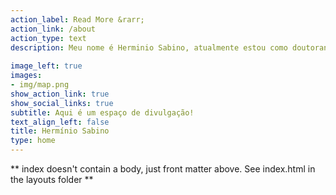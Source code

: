 ```yaml
---
action_label: Read More &rarr;
action_link: /about
action_type: text
description: Meu nome é Herminio Sabino, atualmente estou como doutorando no Programa de Pós Graduação em Ciências Climáticas na Universidade Federal do Rio Grande do Norte - UFRN. No site você vai encontrar diversos materiais, principalmente que aborda o uso das geotecnologias O foco central é a divulgação de tecnologias [Opensource!](https://opensource.com/)
  
image_left: true
images:
- img/map.png
show_action_link: true
show_social_links: true
subtitle: Aqui é um espaço de divulgação!
text_align_left: false
title: Hermínio Sabino
type: home
---
```


** index doesn't contain a body, just front matter above.
See index.html in the layouts folder **
